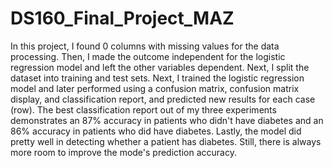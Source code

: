 # DS160_Final_Project_MAZ
In this project, I found 0 columns with missing values for the data processing. Then, I made the outcome independent for the logistic regression model and left the other variables dependent. Next, I  split the dataset into training and test sets. Next, I  trained the logistic regression model and later performed using a confusion matrix, confusion matrix display, and classification report, and predicted new results for each case (row). The best classification report out of my three experiments demonstrates an 87% accuracy in patients who didn't have diabetes and an 86% accuracy in patients who did have diabetes. Lastly, the model did pretty well in detecting whether a patient has diabetes. Still, there is always more room to improve the mode's prediction accuracy. 
